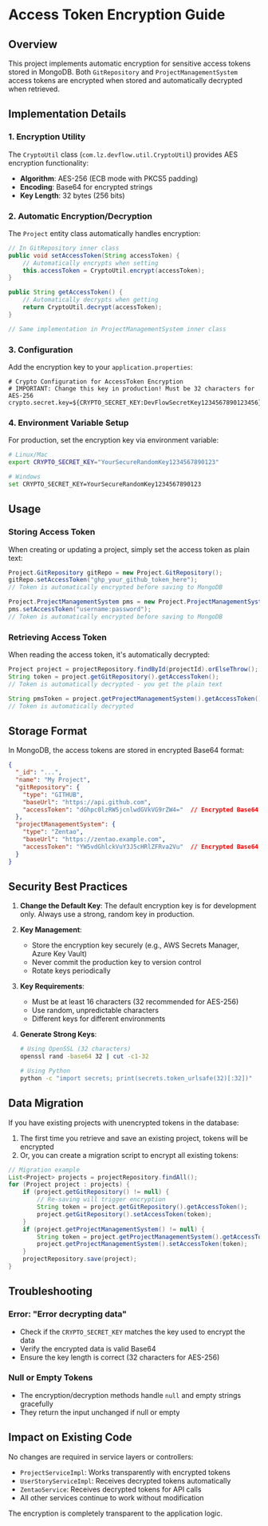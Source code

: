 # Access Token Encryption Guide

## Overview

This project implements automatic encryption for sensitive access tokens stored in MongoDB. Both `GitRepository` and `ProjectManagementSystem` access tokens are encrypted when stored and automatically decrypted when retrieved.

## Implementation Details

### 1. Encryption Utility

The `CryptoUtil` class (`com.lz.devflow.util.CryptoUtil`) provides AES encryption functionality:

- **Algorithm**: AES-256 (ECB mode with PKCS5 padding)
- **Encoding**: Base64 for encrypted strings
- **Key Length**: 32 bytes (256 bits)

### 2. Automatic Encryption/Decryption

The `Project` entity class automatically handles encryption:

```java
// In GitRepository inner class
public void setAccessToken(String accessToken) {
    // Automatically encrypts when setting
    this.accessToken = CryptoUtil.encrypt(accessToken);
}

public String getAccessToken() {
    // Automatically decrypts when getting
    return CryptoUtil.decrypt(accessToken);
}

// Same implementation in ProjectManagementSystem inner class
```

### 3. Configuration

Add the encryption key to your `application.properties`:

```properties
# Crypto Configuration for AccessToken Encryption
# IMPORTANT: Change this key in production! Must be 32 characters for AES-256
crypto.secret.key=${CRYPTO_SECRET_KEY:DevFlowSecretKey1234567890123456}
```

### 4. Environment Variable Setup

For production, set the encryption key via environment variable:

```bash
# Linux/Mac
export CRYPTO_SECRET_KEY="YourSecureRandomKey1234567890123"

# Windows
set CRYPTO_SECRET_KEY=YourSecureRandomKey1234567890123
```

## Usage

### Storing Access Token

When creating or updating a project, simply set the access token as plain text:

```java
Project.GitRepository gitRepo = new Project.GitRepository();
gitRepo.setAccessToken("ghp_your_github_token_here");
// Token is automatically encrypted before saving to MongoDB

Project.ProjectManagementSystem pms = new Project.ProjectManagementSystem();
pms.setAccessToken("username:password");
// Token is automatically encrypted before saving to MongoDB
```

### Retrieving Access Token

When reading the access token, it's automatically decrypted:

```java
Project project = projectRepository.findById(projectId).orElseThrow();
String token = project.getGitRepository().getAccessToken();
// Token is automatically decrypted - you get the plain text

String pmsToken = project.getProjectManagementSystem().getAccessToken();
// Token is automatically decrypted
```

## Storage Format

In MongoDB, the access tokens are stored in encrypted Base64 format:

```json
{
  "_id": "...",
  "name": "My Project",
  "gitRepository": {
    "type": "GITHUB",
    "baseUrl": "https://api.github.com",
    "accessToken": "dGhpc0lzRW5jcnlwdGVkVG9rZW4="  // Encrypted Base64
  },
  "projectManagementSystem": {
    "type": "Zentao",
    "baseUrl": "https://zentao.example.com",
    "accessToken": "YW5vdGhlckVuY3J5cHRlZFRva2Vu"  // Encrypted Base64
  }
}
```

## Security Best Practices

1. **Change the Default Key**: The default encryption key is for development only. Always use a strong, random key in production.

2. **Key Management**: 
   - Store the encryption key securely (e.g., AWS Secrets Manager, Azure Key Vault)
   - Never commit the production key to version control
   - Rotate keys periodically

3. **Key Requirements**:
   - Must be at least 16 characters (32 recommended for AES-256)
   - Use random, unpredictable characters
   - Different keys for different environments

4. **Generate Strong Keys**:
   ```bash
   # Using OpenSSL (32 characters)
   openssl rand -base64 32 | cut -c1-32
   
   # Using Python
   python -c "import secrets; print(secrets.token_urlsafe(32)[:32])"
   ```

## Data Migration

If you have existing projects with unencrypted tokens in the database:

1. The first time you retrieve and save an existing project, tokens will be encrypted
2. Or, you can create a migration script to encrypt all existing tokens:

```java
// Migration example
List<Project> projects = projectRepository.findAll();
for (Project project : projects) {
    if (project.getGitRepository() != null) {
        // Re-saving will trigger encryption
        String token = project.getGitRepository().getAccessToken();
        project.getGitRepository().setAccessToken(token);
    }
    if (project.getProjectManagementSystem() != null) {
        String token = project.getProjectManagementSystem().getAccessToken();
        project.getProjectManagementSystem().setAccessToken(token);
    }
    projectRepository.save(project);
}
```

## Troubleshooting

### Error: "Error decrypting data"

- Check if the `CRYPTO_SECRET_KEY` matches the key used to encrypt the data
- Verify the encrypted data is valid Base64
- Ensure the key length is correct (32 characters for AES-256)

### Null or Empty Tokens

- The encryption/decryption methods handle `null` and empty strings gracefully
- They return the input unchanged if null or empty

## Impact on Existing Code

No changes are required in service layers or controllers:

- `ProjectServiceImpl`: Works transparently with encrypted tokens
- `UserStoryServiceImpl`: Receives decrypted tokens automatically
- `ZentaoService`: Receives decrypted tokens for API calls
- All other services continue to work without modification

The encryption is completely transparent to the application logic.
